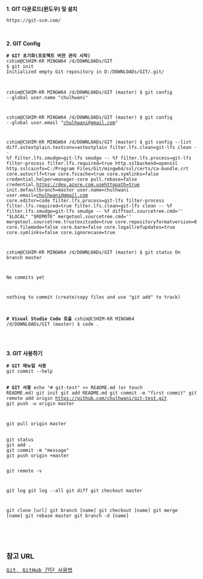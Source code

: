 <strong>1. GIT 다운로드(윈도우) 및 설치</strong>
<pre class="highlight"><code>https://git-scm.com/
</code></pre>
<p>&nbsp;</p>
<strong>2. GIT Config</strong>
<div class="language-plaintext highlighter-rouge">
<div class="highlight">
<pre class="highlight"><code><b># GIT 초기화(프로젝트 버전 관리 시작)</b>
cshim@CSHIM-KR MINGW64 /d/DOWNLOADs/GIT
$ git init
Initialized empty Git repository in D:/DOWNLOADs/GIT/.git/<br>

cshim@CSHIM-KR MINGW64 /d/DOWNLOADs/GIT (master)
$ git config --global user.name "chulhwani"

cshim@CSHIM-KR MINGW64 /d/DOWNLOADs/GIT (master)
$ git config --global user.email "chulhwani@gmail.com"

cshim@CSHIM-KR MINGW64 /d/DOWNLOADs/GIT (master)
$ git config --list
diff.astextplain.textconv=astextplain
filter.lfs.clean=git-lfs clean -- %f
filter.lfs.smudge=git-lfs smudge -- %f
filter.lfs.process=git-lfs filter-process
filter.lfs.required=true
http.sslbackend=openssl
http.sslcainfo=C:/Program Files/Git/mingw64/ssl/certs/ca-bundle.crt
core.autocrlf=true
core.fscache=true
core.symlinks=false
credential.helper=manager-core
pull.rebase=false
credential.https://dev.azure.com.usehttppath=true
init.defaultbranch=master
user.name=chulhwani
user.email=chulhwani@gmail.com
core.editor=code
filter.lfs.process=git-lfs filter-process
filter.lfs.required=true
filter.lfs.clean=git-lfs clean -- %f
filter.lfs.smudge=git-lfs smudge -- %f
difftool.sourcetree.cmd='' "$LOCAL" "$REMOTE"
mergetool.sourcetree.cmd=''
mergetool.sourcetree.trustexitcode=true
core.repositoryformatversion=0
core.filemode=false
core.bare=false
core.logallrefupdates=true
core.symlinks=false
core.ignorecase=true

cshim@CSHIM-KR MINGW64 /d/DOWNLOADs/GIT (master)
$ git status
On branch master

No commits yet

nothing to commit (create/copy files and use "git add" to track)

<b># Visual Studio Code 호출</b>
cshim@CSHIM-KR MINGW64 /d/DOWNLOADs/GIT (master)
$ code .
</code></pre>
</div>
</div>
<p>&nbsp;</p>
<strong>3. GIT 사용하기</strong>
<div class="language-plaintext highlighter-rouge">
<div class="highlight">
<pre class="highlight"><code><b># GIT 매뉴얼 사용</b>
git commit --help

<b># GIT 사용</b>
echo "# git-test" >> README.md   (or touch README.md)
git init
git add README.md
git commit -m "first commit"
git remote add origin https://github.com/chulhwani/git-test.git
git push -u origin master

<Pull>
git pull origin master

<Push>
git status
git add .
git commit -m "message"
git push origin +master

git remote -v

git log
git log --all
git diff
git checkout master

git clone [url]
git branch [name]
git checkout [name]
git merge [name]
git rebase master
git branch -d [name]

</code></pre>
</div>
</div>
<p>&nbsp;</p>
<strong><font size="4">참고 URL</font></strong>
<pre class="highlight">
<a href="https://www.a-mean-blog.com/ko/blog/MEAN-Stack/%EA%B0%9C%EB%B0%9C-%ED%99%98%EA%B2%BD-%EA%B5%AC%EC%B6%95/Git-GitHub-%EA%B0%84%EB%8B%A8-%EC%82%AC%EC%9A%A9%EB%B2%95" target="_blank">Git, GitHub 간단 사용법</a>
</pre>
